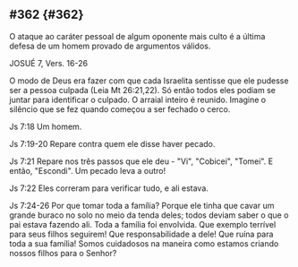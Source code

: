 ## #362 {#362}

O ataque ao caráter pessoal de algum oponente mais culto é a última defesa de um homem provado de argumentos válidos.

JOSUÉ 7, Vers. 16-26

O modo de Deus era fazer com que cada Israelita sentisse que ele pudesse ser a pessoa culpada (Leia Mt 26:21,22). Só então todos eles podiam se juntar para identificar o culpado. O arraial inteiro é reunido. Imagine o silêncio que se fez quando começou a ser fechado o cerco.

Js 7:18 Um homem.

Js 7:19-20 Repare contra quem ele disse haver pecado.

Js 7:21 Repare nos três passos que ele deu - &quot;Vi&quot;, &quot;Cobicei&quot;, &quot;Tomei&quot;. E então, &quot;Escondi&quot;. Um pecado leva a outro!

Js 7:22 Eles correram para verificar tudo, e ali estava.

Js 7:24-26 Por que tomar toda a família? Porque ele tinha que cavar um grande buraco no solo no meio da tenda deles; todos deviam saber o que o pai estava fazendo ali. Toda a família foi envolvida. Que exemplo terrível para seus filhos seguirem! Que responsabilidade a dele! Que ruína para toda a sua família! Somos cuidadosos na maneira como estamos criando nossos filhos para o Senhor?